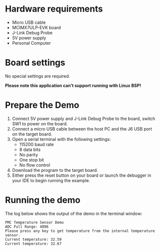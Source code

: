 Hardware requirements
=====================
- Micro USB cable
- MCIMX7ULP-EVK board
- J-Link Debug Probe
- 5V power supply
- Personal Computer

Board settings
============
No special settings are required.

**Please note this application can't support running with Linux BSP!**

Prepare the Demo
===============
1.  Connect 5V power supply and J-Link Debug Probe to the board, switch SW1 to power on the board.
2.  Connect a micro USB cable between the host PC and the J6 USB port on the target board.
3.  Open a serial terminal with the following settings:
    - 115200 baud rate
    - 8 data bits
    - No parity
    - One stop bit
    - No flow control
4.  Download the program to the target board.
5.  Either press the reset button on your board or launch the debugger in your IDE to begin running the example.

Running the demo
================
The log below shows the output of the demo in the terminal window:
~~~~~~~~~~~~~~~~~~~~~~~~~~~~~~~~~~~
PMC Temperature Sensor Demo
ADC Full Range: 4096
Please press any key to get temperature from the internal temperature sensor.
Current temperature: 32.59
Current temperature: 32.67
~~~~~~~~~~~~~~~~~~~~~~~~~~~~~~~~~~~
